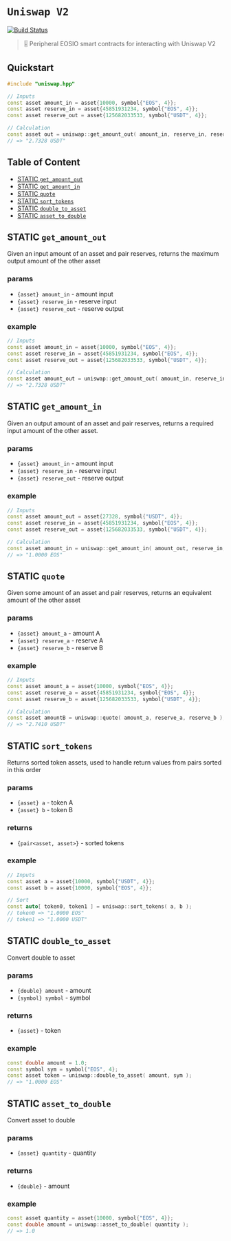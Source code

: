 # **`Uniswap V2`**

[![Build Status](https://travis-ci.org/stableex/sx.uniswap.svg?branch=master)](https://travis-ci.org/stableex/sx.uniswap)

> 🎚 Peripheral EOSIO smart contracts for interacting with Uniswap V2

## Quickstart

```c++
#include "uniswap.hpp"

// Inputs
const asset amount_in = asset{10000, symbol{"EOS", 4}};
const asset reserve_in = asset{45851931234, symbol{"EOS", 4}};
const asset reserve_out = asset{125682033533, symbol{"USDT", 4}};

// Calculation
const asset out = uniswap::get_amount_out( amount_in, reserve_in, reserve_out );
// => "2.7328 USDT"
```

## Table of Content

- [STATIC `get_amount_out`](#action-get_amount_out)
- [STATIC `get_amount_in`](#action-get_amount_in)
- [STATIC `quote`](#action-quote)
- [STATIC `sort_tokens`](#action-sort_tokens)
- [STATIC `double_to_asset`](#action-double_to_asset)
- [STATIC `asset_to_double`](#action-asset_to_double)

## STATIC `get_amount_out`

Given an input amount of an asset and pair reserves, returns the maximum output amount of the other asset

### params

- `{asset} amount_in` - amount input
- `{asset} reserve_in` - reserve input
- `{asset} reserve_out` - reserve output

### example

```c++
// Inputs
const asset amount_in = asset{10000, symbol{"EOS", 4}};
const asset reserve_in = asset{45851931234, symbol{"EOS", 4}};
const asset reserve_out = asset{125682033533, symbol{"USDT", 4}};

// Calculation
const asset amount_out = uniswap::get_amount_out( amount_in, reserve_in, reserve_out );
// => "2.7328 USDT"
```

## STATIC `get_amount_in`

Given an output amount of an asset and pair reserves, returns a required input amount of the other asset.

### params

- `{asset} amount_in` - amount input
- `{asset} reserve_in` - reserve input
- `{asset} reserve_out` - reserve output

### example

```c++
// Inputs
const asset amount_out = asset{27328, symbol{"USDT", 4}};
const asset reserve_in = asset{45851931234, symbol{"EOS", 4}};
const asset reserve_out = asset{125682033533, symbol{"USDT", 4}};

// Calculation
const asset amount_in = uniswap::get_amount_in( amount_out, reserve_in, reserve_out );
// => "1.0000 EOS"
```

## STATIC `quote`

Given some amount of an asset and pair reserves, returns an equivalent amount of the other asset

### params

- `{asset} amount_a` - amount A
- `{asset} reserve_a` - reserve A
- `{asset} reserve_b` - reserve B

### example

```c++
// Inputs
const asset amount_a = asset{10000, symbol{"EOS", 4}};
const asset reserve_a = asset{45851931234, symbol{"EOS", 4}};
const asset reserve_b = asset{125682033533, symbol{"USDT", 4}};

// Calculation
const asset amountB = uniswap::quote( amount_a, reserve_a, reserve_b );
// => "2.7410 USDT"
```

## STATIC `sort_tokens`

Returns sorted token assets, used to handle return values from pairs sorted in this order

### params

- `{asset} a` - token A
- `{asset} b` - token B

### returns

- `{pair<asset, asset>}` - sorted tokens

### example

```c++
// Inputs
const asset a = asset{10000, symbol{"USDT", 4}};
const asset b = asset{10000, symbol{"EOS", 4}};

// Sort
const auto[ token0, token1 ] = uniswap::sort_tokens( a, b );
// token0 => "1.0000 EOS"
// token1 => "1.0000 USDT"
```

## STATIC `double_to_asset`

Convert double to asset

### params

- `{double} amount` - amount
- `{symbol} symbol` - symbol

### returns

- `{asset}` - token

### example

```c++
const double amount = 1.0;
const symbol sym = symbol{"EOS", 4};
const asset token = uniswap::double_to_asset( amount, sym );
// => "1.0000 EOS"
```

## STATIC `asset_to_double`

Convert asset to double

### params

- `{asset} quantity` - quantity

### returns

- `{double}` - amount

### example

```c++
const asset quantity = asset{10000, symbol{"EOS", 4}};
const double amount = uniswap::asset_to_double( quantity );
// => 1.0
```